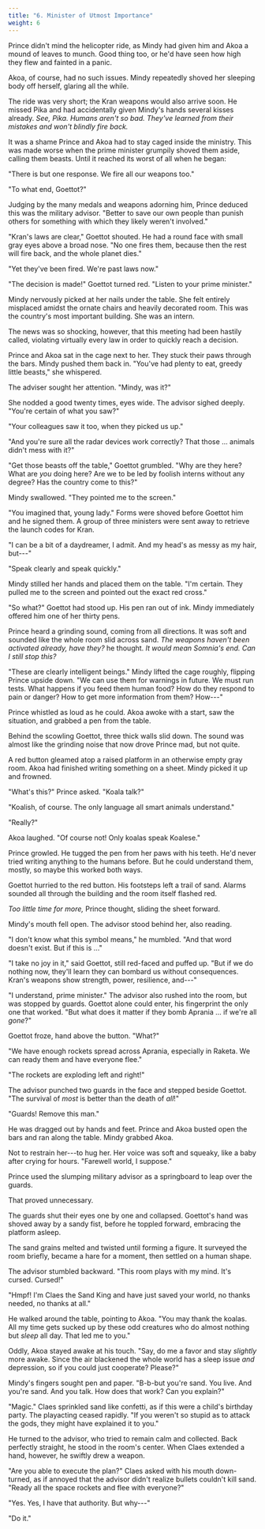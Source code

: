 ```yaml
---
title: "6. Minister of Utmost Importance"
weight: 6
---
```


Prince didn't mind the helicopter ride, as Mindy had given him and Akoa a mound of leaves to munch. Good thing too, or he'd have seen how high they flew and fainted in a panic. 

Akoa, of course, had no such issues. Mindy repeatedly shoved her sleeping body off herself, glaring all the while.

The ride was very short; the Kran weapons would also arrive soon. He missed Pika and had accidentally given Mindy's hands several kisses already. _See, Pika. Humans aren't so bad. They've learned from their mistakes and won't blindly fire back._

It was a shame Prince and Akoa had to stay caged inside the ministry. This was made worse when the prime minister grumpily shoved them aside, calling them beasts. Until it reached its worst of all when he began:

"There is but one response. We fire all our weapons too."

"To what end, Goettot?" 

Judging by the many medals and weapons adorning him, Prince deduced this was the military advisor. "Better to save our own people than punish others for something with which they likely weren't involved."

"Kran's laws are clear," Goettot shouted. He had a round face with small gray eyes above a broad nose. "No one fires them, because then the rest will fire back, and the whole planet dies."

"Yet they've been fired. We're past laws now."

"The decision is made!" Goettot turned red. "Listen to your prime minister."

Mindy nervously picked at her nails under the table. She felt entirely misplaced amidst the ornate chairs and heavily decorated room. This was the country's most important building. She was an intern. 

The news was so shocking, however, that this meeting had been hastily called, violating virtually every law in order to quickly reach a decision.

Prince and Akoa sat in the cage next to her. They stuck their paws through the bars. Mindy pushed them back in. "You've had plenty to eat, greedy little beasts," she whispered.

The adviser sought her attention. "Mindy, was it?"

She nodded a good twenty times, eyes wide. The advisor sighed deeply. "You're certain of what you saw?"

"Your colleagues saw it too, when they picked us up."

"And you're sure all the radar devices work correctly? That those ... animals didn't mess with it?"

"Get those beasts off the table," Goettot grumbled. "Why are they here? What are _you_ doing here? Are we to be led by foolish interns without any degree? Has the country come to this?"

Mindy swallowed. "They pointed me to the screen."

"You imagined that, young lady." Forms were shoved before Goettot him and he signed them. A group of three ministers were sent away to retrieve the launch codes for Kran.

"I can be a bit of a daydreamer, I admit. And my head's as messy as my hair, but---"

"Speak clearly and speak quickly."

Mindy stilled her hands and placed them on the table. "I'm certain. They pulled me to the screen and pointed out the exact red cross."

"So what?" Goettot had stood up. His pen ran out of ink. Mindy immediately offered him one of her thirty pens.

Prince heard a grinding sound, coming from all directions. It was soft and sounded like the whole room slid across sand. _The weapons haven't been activated already, have they?_ he thought. _It would mean Somnia's end. Can I still stop this?_

"These are clearly intelligent beings." Mindy lifted the cage roughly, flipping Prince upside down. "We can use them for warnings in future. We must run tests. What happens if you feed them human food? How do they respond to pain or danger? How to get more information from them? How---"

Prince whistled as loud as he could. Akoa awoke with a start, saw the situation, and grabbed a pen from the table.

Behind the scowling Goettot, three thick walls slid down. The sound was almost like the grinding noise that now drove Prince mad, but not quite.

A red button gleamed atop a raised platform in an otherwise empty gray room. Akoa had finished writing something on a sheet. Mindy picked it up and frowned.

"What's this?" Prince asked. "Koala talk?"

"Koalish, of course. The only language all smart animals understand."

"Really?"

Akoa laughed. "Of course not! Only koalas speak Koalese."

Prince growled. He tugged the pen from her paws with his teeth. He'd never tried writing anything to the humans before. But he could understand them, mostly, so maybe this worked both ways.

Goettot hurried to the red button. His footsteps left a trail of sand. Alarms sounded all through the building and the room itself flashed red.

_Too little time for more,_ Prince thought, sliding the sheet forward. 

Mindy's mouth fell open. The advisor stood behind her, also reading.

"I don't know what this symbol means," he mumbled. "And that word doesn't exist. But if this is ..."

"I take no joy in it," said Goettot, still red-faced and puffed up. "But if we do nothing now, they'll learn they can bombard us without consequences. Kran's weapons show strength, power, resilience, and---"

"I understand, prime minister." The advisor also rushed into the room, but was stopped by guards. Goettot alone could enter, his fingerprint the only one that worked. "But what does it matter if they bomb Aprania ... if we're all _gone_?"

Goettot froze, hand above the button. "What?"

"We have enough rockets spread across Aprania, especially in Raketa. We can ready them and have everyone flee."

"The rockets are exploding left and right!"

The advisor punched two guards in the face and stepped beside Goettot. "The survival of _most_ is better than the death of _all_!"

"Guards! Remove this man." 

He was dragged out by hands and feet. Prince and Akoa busted open the bars and ran along the table. Mindy grabbed Akoa.

Not to restrain her---to hug her. Her voice was soft and squeaky, like a baby after crying for hours. "Farewell world, I suppose."

Prince used the slumping military advisor as a springboard to leap over the guards.

That proved unnecessary.

The guards shut their eyes one by one and collapsed. Goettot's hand was shoved away by a sandy fist, before he toppled forward, embracing the platform asleep.

The sand grains melted and twisted until forming a figure. It surveyed the room briefly, became a hare for a moment, then settled on a human shape.

The advisor stumbled backward. "This room plays with my mind. It's cursed. Cursed!"

"Hmpf! I'm Claes the Sand King and have just saved your world, no thanks needed, no thanks at all."

He walked around the table, pointing to Akoa. "You may thank the koalas. All my time gets sucked up by these odd creatures who do almost nothing but _sleep_ all day. That led me to you." 

Oddly, Akoa stayed awake at his touch. "Say, do me a favor and stay _slightly_ more awake. Since the air blackened the whole world has a sleep issue _and_ depression, so if you could just cooperate? Please?"

Mindy's fingers sought pen and paper. "B-b-but you're sand. You live. And you're sand. And you talk. How does that work? Can you explain?"

"Magic." Claes sprinkled sand like confetti, as if this were a child's birthday party. The playacting ceased rapidly. "If you weren't so stupid as to attack the gods, they might have explained it to you."

He turned to the advisor, who tried to remain calm and collected. Back perfectly straight, he stood in the room's center. When Claes extended a hand, however, he swiftly drew a weapon.

"Are you able to execute the plan?" Claes asked with his mouth down-turned, as if annoyed that the advisor didn't realize bullets couldn't kill sand. "Ready all the space rockets and flee with everyone?"

"Yes. Yes, I have that authority. But why---"

"Do it."
